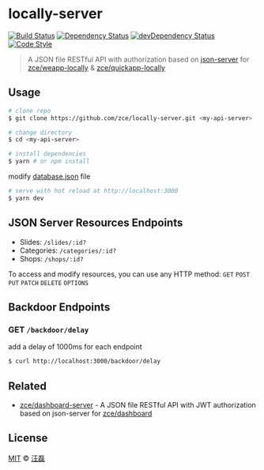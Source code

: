 # locally-server

[![Build Status][travis-image]][travis-url]
[![Dependency Status][dependency-image]][dependency-url]
[![devDependency Status][devdependency-image]][devdependency-url]
[![Code Style][style-image]][style-url]

> A JSON file RESTful API with authorization based on [json-server](https://github.com/typicode/json-server) for [zce/weapp-locally](https://github.com/zce/weapp-locally) & [zce/quickapp-locally](https://github.com/zce/quickapp-locally)

## Usage

```sh
# clone repo
$ git clone https://github.com/zce/locally-server.git <my-api-server>

# change directory
$ cd <my-api-server>

# install dependencies
$ yarn # or npm install
```

modify [database.json](database.json) file

```sh
# serve with hot reload at http://localhost:3000
$ yarn dev
```

## JSON Server Resources Endpoints

- Slides: `/slides/:id?`
- Categories: `/categories/:id?`
- Shops: `/shops/:id?`

To access and modify resources, you can use any HTTP method: `GET` `POST` `PUT` `PATCH` `DELETE` `OPTIONS`

## Backdoor Endpoints

### GET `/backdoor/delay`

add a delay of 1000ms for each endpoint

```sh
$ curl http://localhost:3000/backdoor/delay
```

## Related

- [zce/dashboard-server](https://github.com/zce/dashboard-server) - A JSON file RESTful API with JWT authorization based on json-server for [zce/dashboard](https://github.com/zce/dashboard)

## License

[MIT](LICENSE) &copy; [汪磊](https://zce.me)



[travis-image]: https://img.shields.io/travis/zce/locally-server.svg
[travis-url]: https://travis-ci.org/zce/locally-server
[dependency-image]: https://img.shields.io/david/zce/locally-server.svg
[dependency-url]: https://david-dm.org/zce/locally-server
[devdependency-image]: https://img.shields.io/david/dev/zce/locally-server.svg
[devdependency-url]: https://david-dm.org/zce/locally-server?type=dev
[style-image]: https://img.shields.io/badge/code%20style-standard-brightgreen.svg
[style-url]: http://standardjs.com/
